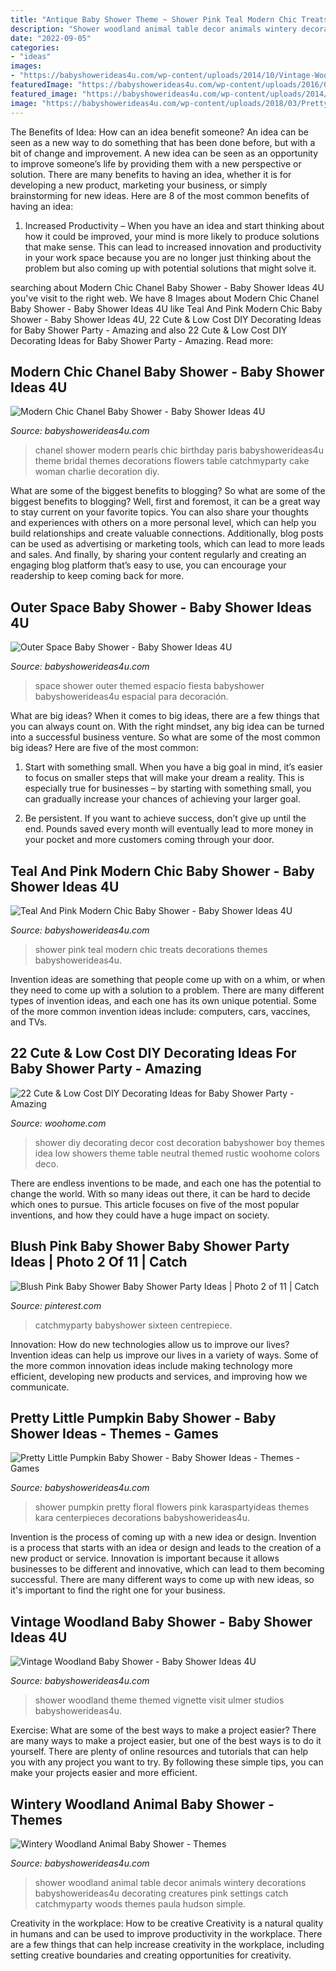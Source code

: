 ```yaml
---
title: "Antique Baby Shower Theme ~ Shower Pink Teal Modern Chic Treats Decorations Themes Babyshowerideas4u"
description: "Shower woodland animal table decor animals wintery decorations babyshowerideas4u decorating creatures pink settings catch catchmyparty woods themes paula hudson simple"
date: "2022-09-05"
categories:
- "ideas"
images:
- "https://babyshowerideas4u.com/wp-content/uploads/2014/10/Vintage-Woodland-Baby-Shower-23.jpg"
featuredImage: "https://babyshowerideas4u.com/wp-content/uploads/2016/01/wintery-woodland-animal-baby-shower-food-table-decor.jpg"
featured_image: "https://babyshowerideas4u.com/wp-content/uploads/2014/07/outer-space-baby-shower-space-themed-decoration-ideas.jpg"
image: "https://babyshowerideas4u.com/wp-content/uploads/2018/03/Pretty-Little-Pumpkin-Baby-Shower-Light-Flowers.jpg"
---
```



The Benefits of Idea: How can an idea benefit someone?
An idea can be seen as a new way to do something that has been done before, but with a bit of change and improvement. A new idea can be seen as an opportunity to improve someone’s life by providing them with a new perspective or solution. There are many benefits to having an idea, whether it is for developing a new product, marketing your business, or simply brainstorming for new ideas. Here are 8 of the most common benefits of having an idea: 
1. Increased Productivity – When you have an idea and start thinking about how it could be improved, your mind is more likely to produce solutions that make sense. This can lead to increased innovation and productivity in your work space because you are no longer just thinking about the problem but also coming up with potential solutions that might solve it. 

	

		
searching about Modern Chic Chanel Baby Shower - Baby Shower Ideas 4U you've visit to the right web. We have 8 Images about Modern Chic Chanel Baby Shower - Baby Shower Ideas 4U like Teal And Pink Modern Chic Baby Shower - Baby Shower Ideas 4U, 22 Cute &amp; Low Cost DIY Decorating Ideas for Baby Shower Party - Amazing and also 22 Cute &amp; Low Cost DIY Decorating Ideas for Baby Shower Party - Amazing. Read more:
		
    
## Modern Chic Chanel Baby Shower - Baby Shower Ideas 4U

<img loading=lazy src="https://babyshowerideas4u.com/wp-content/uploads/2016/04/Modern-Chic-Chanel-Baby-Shower-Flowers-Pearls.jpg" onerror="this.onerror=null;this.src='https://tse4.mm.bing.net/th?id=OIP.wk8NWFwTcuRKs9vm3qj2AwHaJ4&amp;pid=15.1';" alt="Modern Chic Chanel Baby Shower - Baby Shower Ideas 4U">

_Source: babyshowerideas4u.com_

>chanel shower modern pearls chic birthday paris babyshowerideas4u theme bridal themes decorations flowers table catchmyparty cake woman charlie decoration diy. 

	

What are some of the biggest benefits to blogging?
So what are some of the biggest benefits to blogging? Well, first and foremost, it can be a great way to stay current on your favorite topics. You can also share your thoughts and experiences with others on a more personal level, which can help you build relationships and create valuable connections. Additionally, blog posts can be used as advertising or marketing tools, which can lead to more leads and sales. And finally, by sharing your content regularly and creating an engaging blog platform that’s easy to use, you can encourage your readership to keep coming back for more.

    
## Outer Space Baby Shower - Baby Shower Ideas 4U

<img loading=lazy src="https://babyshowerideas4u.com/wp-content/uploads/2014/07/outer-space-baby-shower-space-themed-decoration-ideas.jpg" onerror="this.onerror=null;this.src='https://tse2.mm.bing.net/th?id=OIP.96oxM6UjNegb-MexSGj3RwHaNq&amp;pid=15.1';" alt="Outer Space Baby Shower - Baby Shower Ideas 4U">

_Source: babyshowerideas4u.com_

>space shower outer themed espacio fiesta babyshower babyshowerideas4u espacial para decoración. 

	

What are big ideas?
When it comes to big ideas, there are a few things that you can always count on. With the right mindset, any big idea can be turned into a successful business venture. So what are some of the most common big ideas? Here are five of the most common:
1. Start with something small. When you have a big goal in mind, it’s easier to focus on smaller steps that will make your dream a reality. This is especially true for businesses – by starting with something small, you can gradually increase your chances of achieving your larger goal.

2. Be persistent. If you want to achieve success, don’t give up until the end. Pounds saved every month will eventually lead to more money in your pocket and more customers coming through your door.

    
## Teal And Pink Modern Chic Baby Shower - Baby Shower Ideas 4U

<img loading=lazy src="https://babyshowerideas4u.com/wp-content/uploads/2016/05/Teal-And-Pink-Modern-Chic-Baby-Shower-Cupcake-Treats.jpg" onerror="this.onerror=null;this.src='https://tse1.mm.bing.net/th?id=OIP.4XIM9Kk5KZxa9q-DtI2KpAHaJ4&amp;pid=15.1';" alt="Teal And Pink Modern Chic Baby Shower - Baby Shower Ideas 4U">

_Source: babyshowerideas4u.com_

>shower pink teal modern chic treats decorations themes babyshowerideas4u. 

	

Invention ideas are something that people come up with on a whim, or when they need to come up with a solution to a problem. There are many different types of invention ideas, and each one has its own unique potential. Some of the more common invention ideas include: computers, cars, vaccines, and TVs.

    
## 22 Cute &amp; Low Cost DIY Decorating Ideas For Baby Shower Party - Amazing

<img loading=lazy src="http://www.woohome.com/wp-content/uploads/2015/04/baby-shower-decor-ideas-woohome-10.jpg" onerror="this.onerror=null;this.src='https://tse3.mm.bing.net/th?id=OIP.AZ6Er6VYfMBimlmU98aQ5gHaLH&amp;pid=15.1';" alt="22 Cute &amp; Low Cost DIY Decorating Ideas for Baby Shower Party - Amazing">

_Source: woohome.com_

>shower diy decorating decor cost decoration babyshower boy themes idea low showers theme table neutral themed rustic woohome colors deco. 

	

There are endless inventions to be made, and each one has the potential to change the world. With so many ideas out there, it can be hard to decide which ones to pursue. This article focuses on five of the most popular inventions, and how they could have a huge impact on society.

    
## Blush Pink Baby Shower Baby Shower Party Ideas | Photo 2 Of 11 | Catch

<img loading=lazy src="https://i.pinimg.com/736x/bc/5d/75/bc5d7503bfa13589d7b67cc43554a5c9.jpg" onerror="this.onerror=null;this.src='https://tse1.mm.bing.net/th?id=OIP.N98yUbdg-0N9weqQyApKwAHaJ3&amp;pid=15.1';" alt="Blush Pink Baby Shower Baby Shower Party Ideas | Photo 2 of 11 | Catch">

_Source: pinterest.com_

>catchmyparty babyshower sixteen centrepiece. 

	

Innovation: How do new technologies allow us to improve our lives?
Invention ideas can help us improve our lives in a variety of ways. Some of the more common innovation ideas include making technology more efficient, developing new products and services, and improving how we communicate.

    
## Pretty Little Pumpkin Baby Shower - Baby Shower Ideas - Themes - Games

<img loading=lazy src="https://babyshowerideas4u.com/wp-content/uploads/2018/03/Pretty-Little-Pumpkin-Baby-Shower-Light-Flowers.jpg" onerror="this.onerror=null;this.src='https://tse3.mm.bing.net/th?id=OIP.sqdlBjYD4nTrI9HDRVq2agHaJ3&amp;pid=15.1';" alt="Pretty Little Pumpkin Baby Shower - Baby Shower Ideas - Themes - Games">

_Source: babyshowerideas4u.com_

>shower pumpkin pretty floral flowers pink karaspartyideas themes kara centerpieces decorations babyshowerideas4u. 

	

Invention is the process of coming up with a new idea or design.
Invention is a process that starts with an idea or design and leads to the creation of a new product or service. Innovation is important because it allows businesses to be different and innovative, which can lead to them becoming successful. There are many different ways to come up with new ideas, so it's important to find the right one for your business.

    
## Vintage Woodland Baby Shower - Baby Shower Ideas 4U

<img loading=lazy src="https://babyshowerideas4u.com/wp-content/uploads/2014/10/Vintage-Woodland-Baby-Shower-23.jpg" onerror="this.onerror=null;this.src='https://tse4.mm.bing.net/th?id=OIP.osgjfEVQspP0zI2_1P2sUAHaLH&amp;pid=15.1';" alt="Vintage Woodland Baby Shower - Baby Shower Ideas 4U">

_Source: babyshowerideas4u.com_

>shower woodland theme themed vignette visit ulmer studios babyshowerideas4u. 

	

Exercise: What are some of the best ways to make a project easier?
There are many ways to make a project easier, but one of the best ways is to do it yourself. There are plenty of online resources and tutorials that can help you with any project you want to try. By following these simple tips, you can make your projects easier and more efficient.

    
## Wintery Woodland Animal Baby Shower - Themes

<img loading=lazy src="https://babyshowerideas4u.com/wp-content/uploads/2016/01/wintery-woodland-animal-baby-shower-food-table-decor.jpg" onerror="this.onerror=null;this.src='https://tse4.mm.bing.net/th?id=OIP.EYH71j_j8TK4fkqs6fYdPQHaJ4&amp;pid=15.1';" alt="Wintery Woodland Animal Baby Shower - Themes">

_Source: babyshowerideas4u.com_

>shower woodland animal table decor animals wintery decorations babyshowerideas4u decorating creatures pink settings catch catchmyparty woods themes paula hudson simple. 

	

Creativity in the workplace: How to be creative
Creativity is a natural quality in humans and can be used to improve productivity in the workplace. There are a few things that can help increase creativity in the workplace, including setting creative boundaries and creating opportunities for creativity.

